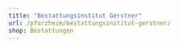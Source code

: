 ```yaml
---
title: "Bestattungsinstitut Gerstner"
url: /pforzheim/bestattungsinstitut-gerstner/
shop: Bestattungen
---
```

